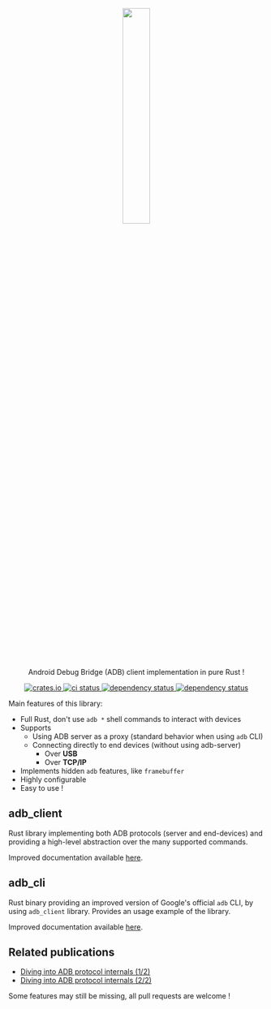 <p align="center" style="text-align: center">
  <img src="assets/logo.png" width="33%">
</p>

<p align="center">
    <p align="center">Android Debug Bridge (ADB) client implementation in pure Rust !</p>
    <p align="center">
        <a href="https://crates.io/crates/adb_client">
            <img alt="crates.io" src="https://img.shields.io/crates/v/adb_client.svg"/>
        </a>
        <a href="https://github.com/cocool97/adb_client/actions">
            <img alt="ci status" src="https://github.com/cocool97/adb_client/actions/workflows/rust-build.yml/badge.svg"/>
        </a>
        <a href="https://deps.rs/repo/github/cocool97/adb_client">
            <img alt="dependency status" src="https://deps.rs/repo/github/cocool97/adb_client/status.svg"/>
        </a>
        <a href="https://opensource.org/licenses/MIT">
            <img alt="dependency status" src="https://img.shields.io/badge/License-MIT-yellow.svg"/>
        </a>
    </p>
</p>

Main features of this library:

- Full Rust, don't use `adb *` shell commands to interact with devices
- Supports
  - Using ADB server as a proxy (standard behavior when using `adb` CLI)
  - Connecting directly to end devices (without using adb-server)
    - Over **USB**
    - Over **TCP/IP**
- Implements hidden `adb` features, like `framebuffer`
- Highly configurable
- Easy to use !

## adb_client

Rust library implementing both ADB protocols (server and end-devices) and providing a high-level abstraction over the many supported commands.

Improved documentation available [here](./adb_client/README.md).

## adb_cli

Rust binary providing an improved version of Google's official `adb` CLI, by using `adb_client` library.
Provides an usage example of the library.

Improved documentation available [here](./adb_cli/README.md).

## Related publications

- [Diving into ADB protocol internals (1/2)](https://www.synacktiv.com/publications/diving-into-adb-protocol-internals-12)
- [Diving into ADB protocol internals (2/2)](https://www.synacktiv.com/publications/diving-into-adb-protocol-internals-22)

Some features may still be missing, all pull requests are welcome !
